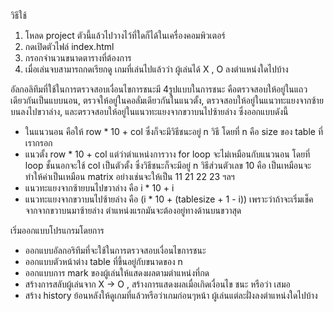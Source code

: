 วิธีใช้ 
1. โหลด project ตัวนี้แล้วไปวางไว้ที่ใดก็ได้ในเครื่องคอมพิวเตอร์
2. กดเปิดตัวไฟล์ index.html 
3. กรอกจำนวนขนาดตารางที่ต้องการ
4. เมื่อเล่นจบสามารถกดเรียกดู เกมที่เล่นไปแล้วว่า ผู้เล่นได้ X , O ลงตำแหน่งใดไปบ้าง

อัลกอลิทึมที่ใช้ในการตรวจสอบเงื่อนไขการชนะมี 4รูปแบบในการชนะ คือตรวจสอบให้อยู่ในแถวเดียวกันเป็นแบบนอน, ตรวจให้อยู่ในคอลั่มเดียวกันในแนวตั้ง, ตรวจสอบให้อยู่ในแนวทะแยงจากซ้ายบนลงไปขวาล่าง, และตรวจสอบให้อยู่ในแนวทะแยงจากขวาบนไปซ้ายล่าง  ซึ่งออกแบบดังนี้
- ในแนวนอน คือให้ row * 10 + col ซึ่งก็จะมีวิธีชนะอยู่ n วิธี โดยที่ n คือ size ของ table ที่เรากรอก 
- แนวตั้ง  row * 10 + col แต่ว่าตำแหน่งการวาง for loop จะไม่เหมือนกับแนวนอน โดยที่ loop ชั้นนอกจะใช้ col เป็นตัวตั้ง ซึ่งวิธีชนะก็จะมีอยู่ n      วิธีส่วนตัวเลข 10 คือ เป็นเหมือนจะทำให้ค่าเป็นเหมือน matrix อย่างเช่นจะให้เป็น 11 21 22 23 ฯลฯ
- แนวทะแยงจากซ้ายบนไปขวาล่าง คือ i * 10 + i
- แนวทะแยงจากขวาบนไปซ้ายล่าง คือ (i * 10 + (tablesize + 1 - i)) เพราะว่าถ้าจะเริ่มเช็คจากจากขวาบนมาซ้ายล่าง ตำแหน่งแรกมันจะต้องอยู่ทางด้านบนขวาสุด

เริ่มออกแบบโปรแกรมโดยการ
- ออกแบบอัลกอริทึมที่จะใช้ในการตรวจสอบเงื่อนไขการชนะ 
- ออกแบบตัวหน้าต่าง table ที่ขึ้นอยู่กับขนาดของ n 
- ออกแบบการ mark ของผู้เล่นให้แสดงผลตามตำแหน่งที่กด 
- สร้างการสลับผู้เล่นจาก X -> O , สร้างการแสดงผลเมื่อเกิดเงื่อนไข ชนะ หรือว่า เสมอ
- สร้าง history ย้อนหลังให้ดูเกมที่แล้วหรือว่าเกมก่อนๆหน้า ผู้เล่นแต่ละฝั่งลงตำแหน่งใดไปบ้าง